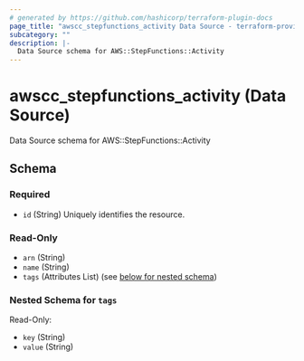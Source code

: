 ```yaml
---
# generated by https://github.com/hashicorp/terraform-plugin-docs
page_title: "awscc_stepfunctions_activity Data Source - terraform-provider-awscc"
subcategory: ""
description: |-
  Data Source schema for AWS::StepFunctions::Activity
---
```


# awscc_stepfunctions_activity (Data Source)

Data Source schema for AWS::StepFunctions::Activity



<!-- schema generated by tfplugindocs -->
## Schema

### Required

- `id` (String) Uniquely identifies the resource.

### Read-Only

- `arn` (String)
- `name` (String)
- `tags` (Attributes List) (see [below for nested schema](#nestedatt--tags))

<a id="nestedatt--tags"></a>
### Nested Schema for `tags`

Read-Only:

- `key` (String)
- `value` (String)
